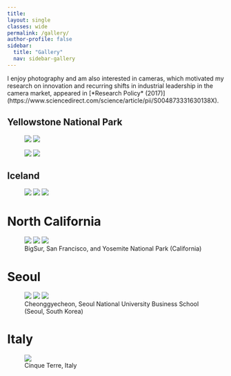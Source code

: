 ```yaml
---
title:
layout: single
classes: wide
permalink: /gallery/
author-profile: false
sidebar:
  title: "Gallery"
  nav: sidebar-gallery
---
```

<div style="margin-top:10px;"></div> <!-- -30px -->
I enjoy photography and am also interested in cameras, which motivated my research on innovation and recurring shifts in industrial leadership in the camera market, appeared in [*Research Policy* (2017)](https://www.sciencedirect.com/science/article/pii/S004873331630138X).

## Yellowstone National Park

<figure class="half">
	<img src="/assets/images/YSN-3.jpg">
  <img src="/assets/images/YSN-4.jpg">
	<!--<figcaption>Yellowstone National Park</figcaption>-->
</figure>

<figure class="half">
	<img src="/assets/images/YSN-1.jpg">
	<img src="/assets/images/YSN-2.jpg">
	<!--<figcaption>Yellowstone National Park</figcaption>-->
</figure>

## Iceland

<figure class="third">
	<img src="/assets/images/ICE-1.jpg">
	<img src="/assets/images/ICE-2.jpg">
	<img src="/assets/images/ICE-3.jpg">
	<!--<figcaption>Iceland</figcaption>-->
</figure>


# North California

<figure class="third">
	<img src="/assets/images/BigSur.jpg">
	<img src="/assets/images/SF.jpg">
	<img src="/assets/images/Yosemite.jpg">
	<figcaption>BigSur, San Francisco, and Yosemite National Park (California)</figcaption>
</figure>

# Seoul

<figure class="third">
	<img src="/assets/images/Seoul-1.jpg">
	<img src="/assets/images/Seoul-2.jpg">
	<img src="/assets/images/Seoul-3.jpg">
	<figcaption>Cheonggyecheon, Seoul National University Business School (Seoul, South Korea)</figcaption>
</figure>

# Italy

<figure>
	<img src="/assets/images/ITALY.jpg">
	<figcaption>Cinque Terre, Italy</figcaption>
</figure>

